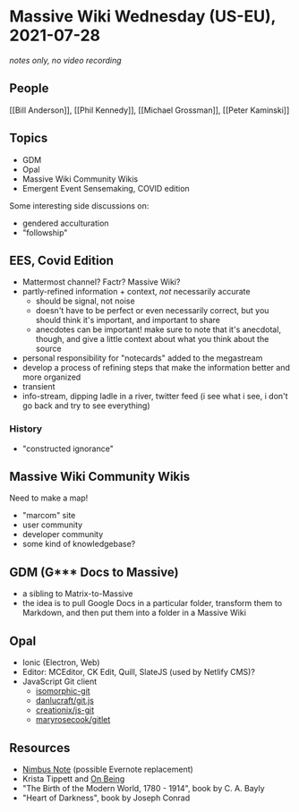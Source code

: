 # Massive Wiki Wednesday (US-EU), 2021-07-28

_notes only, no video recording_

## People

[[Bill Anderson]], [[Phil Kennedy]], [[Michael Grossman]], [[Peter Kaminski]]

## Topics

- GDM
- Opal
- Massive Wiki Community Wikis
- Emergent Event Sensemaking, COVID edition

Some interesting side discussions on:

- gendered acculturation
- "followship"

## EES, Covid Edition

- Mattermost channel? Factr? Massive Wiki?
- partly-refined information + context, _not_ necessarily accurate
    - should be signal, not noise
    - doesn't have to be perfect or even necessarily correct, but you should think it's important, and important to share
    - anecdotes can be important! make sure to note that it's anecdotal, though, and give a little context about what you think about the source
- personal responsibility for "notecards" added to the megastream
- develop a process of refining steps that make the information better and more organized
- transient
- info-stream, dipping ladle in a river, twitter feed (i see what i see, i don't go back and try to see everything)

### History

- "constructed ignorance"

## Massive Wiki Community Wikis

Need to make a map!

- "marcom" site
- user community
- developer community
- some kind of knowledgebase?

## GDM (G*** Docs to Massive)
- a sibling to Matrix-to-Massive
- the idea is to pull Google Docs in a particular folder, transform them to Markdown, and then put them into a folder in a Massive Wiki

## Opal

- Ionic (Electron, Web)
- Editor: MCEditor, CK Edit, Quill, SlateJS (used by Netlify CMS)?
- JavaScript Git client
    - [isomorphic\-git](https://isomorphic-git.org/)
    - [danlucraft/git\.js](https://github.com/danlucraft/git.js)
    - [creationix/js\-git](https://github.com/creationix/js-git)
    - [maryrosecook/gitlet](https://github.com/maryrosecook/gitlet)

## Resources

- [Nimbus Note](https://nimbusweb.me/) (possible Evernote replacement)
- Krista Tippett and [On Being](https://en.wikipedia.org/wiki/On_Being)
- "The Birth of the Modern World, 1780 - 1914", book by C. A. Bayly 
- "Heart of Darkness", book by Joseph Conrad

